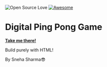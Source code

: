 ![Open Source Love](https://badges.frapsoft.com/os/v2/open-source.svg?v=103) [![Awesome](https://awesome.re/badge-flat.svg)](https://awesome.re)

# Digital Ping Pong Game
[**Take me there!**](https://snehasharma76.github.io/)

Build purely with HTML!

By Sneha Sharma😎
